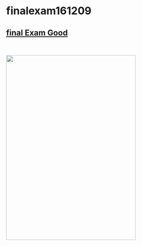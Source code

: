 # finalexam161209

<h2><a href = "https://github.com/j1344085/finalexam161209">final Exam Good</a></h2>
<br /> <p>
<img width="350" height="500" src = "https://github.com/j1344085/finalexam161209">
